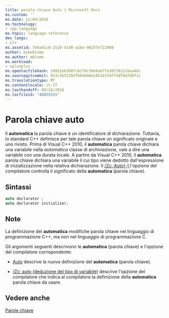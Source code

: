 ```yaml
---
title: parola chiave Auto | Microsoft Docs
ms.custom: ''
ms.date: 11/04/2016
ms.technology:
- cpp-language
ms.topic: language-reference
dev_langs:
- C++
ms.assetid: 744a41c0-2510-4140-a1be-96257e722908
author: mikeblome
ms.author: mblome
ms.workload:
- cplusplus
ms.openlocfilehash: 10952e6360fc8170c59e9a67fe3027622cbea4bc
ms.sourcegitcommit: 913c3bf23937b64b90ac05181fdff3df947d9f1c
ms.translationtype: MT
ms.contentlocale: it-IT
ms.lasthandoff: 09/18/2018
ms.locfileid: "46055531"
---
```

# <a name="auto-keyword"></a>Parola chiave auto

Il **automatica** la parola chiave è un identificatore di dichiarazione. Tuttavia, lo standard C++ definisce per tale parola chiave un significato originale e uno rivisto. Prima di Visual C++ 2010, il **automatica** parola chiave dichiara una variabile nella *automatica* classe di archiviazione, vale a dire una variabile con una durata locale. A partire da Visual C++ 2010, il **automatica** parola chiave dichiara una variabile il cui tipo viene dedotto dall'espressione di inizializzazione nella relativa dichiarazione. Il [/Zc: Auto&#91;-&#93; ](../build/reference/zc-auto-deduce-variable-type.md) l'opzione del compilatore controlla il significato della **automatica** (parola chiave).

## <a name="syntax"></a>Sintassi

```cpp
auto declarator ;
auto declarator initializer;
```

## <a name="remarks"></a>Note

La definizione del **automatica** modifiche parola chiave nel linguaggio di programmazione C++, ma non nel linguaggio di programmazione C.

Gli argomenti seguenti descrivono le **automatica** (parola chiave) e l'opzione del compilatore corrispondente:

- [Auto](../cpp/auto-cpp.md) descrive la nuova definizione del **automatica** (parola chiave).

- [/Zc: auto (deduzione del tipo di variabile)](../build/reference/zc-auto-deduce-variable-type.md) descrive l'opzione del compilatore che indica al compilatore la definizione della **automatica** parola chiave da usare.

## <a name="see-also"></a>Vedere anche

[Parole chiave](../cpp/keywords-cpp.md)
